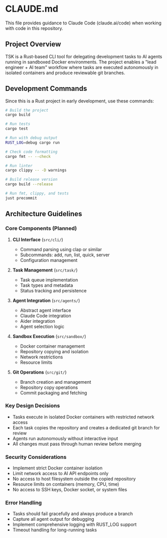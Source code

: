 # CLAUDE.md

This file provides guidance to Claude Code (claude.ai/code) when working with code in this repository.

## Project Overview

TSK is a Rust-based CLI tool for delegating development tasks to AI agents running in sandboxed Docker environments. The project enables a "lead engineer + AI team" workflow where tasks are executed autonomously in isolated containers and produce reviewable git branches.

## Development Commands

Since this is a Rust project in early development, use these commands:

```bash
# Build the project
cargo build

# Run tests
cargo test

# Run with debug output
RUST_LOG=debug cargo run

# Check code formatting
cargo fmt -- --check

# Run linter
cargo clippy -- -D warnings

# Build release version
cargo build --release

# Run fmt, clippy, and tests
just precommit
```

## Architecture Guidelines

### Core Components (Planned)

1. **CLI Interface** (`src/cli/`)
   - Command parsing using clap or similar
   - Subcommands: add, run, list, quick, server
   - Configuration management

2. **Task Management** (`src/task/`)
   - Task queue implementation
   - Task types and metadata
   - Status tracking and persistence

3. **Agent Integration** (`src/agents/`)
   - Abstract agent interface
   - Claude Code integration
   - Aider integration
   - Agent selection logic

4. **Sandbox Execution** (`src/sandbox/`)
   - Docker container management
   - Repository copying and isolation
   - Network restrictions
   - Resource limits

5. **Git Operations** (`src/git/`)
   - Branch creation and management
   - Repository copy operations
   - Commit packaging and fetching

### Key Design Decisions

- Tasks execute in isolated Docker containers with restricted network access
- Each task copies the repository and creates a dedicated git branch for review
- Agents run autonomously without interactive input
- All changes must pass through human review before merging

### Security Considerations

- Implement strict Docker container isolation
- Limit network access to AI API endpoints only
- No access to host filesystem outside the copied repository
- Resource limits on containers (memory, CPU, time)
- No access to SSH keys, Docker socket, or system files

### Error Handling

- Tasks should fail gracefully and always produce a branch
- Capture all agent output for debugging
- Implement comprehensive logging with RUST_LOG support
- Timeout handling for long-running tasks
